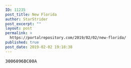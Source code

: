 ```yaml
---
ID: 11235
post_title: New Florida
author: StarStrider
post_excerpt: ""
layout: post
permalink: >
  https://portalrepository.com/2019/02/02/new-florida/
published: true
post_date: 2019-02-02 19:18:38
---
```

<pre>3006096BC00A</pre>